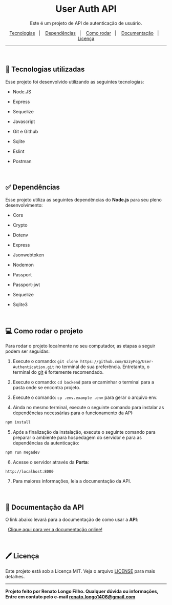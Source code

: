 <h1  align="center"> User Auth API </h1>
<p align="center">Este é um projeto de API de autenticação de usuário.</p>

<p align="center"> 
<a href="#-tecnologias-utilizadas">Tecnologias</a>&nbsp;&nbsp;&nbsp;|&nbsp;&nbsp;&nbsp;
<a href="#-dependências">Dependências</a>&nbsp;&nbsp;&nbsp;|&nbsp;&nbsp;&nbsp;
<a href="#-como-rodar-o-projeto">Como rodar</a>&nbsp;&nbsp;&nbsp;|&nbsp;&nbsp;&nbsp;
 <a href="#-documentação-da-api">Documentação</a>&nbsp;&nbsp;&nbsp;|&nbsp;&nbsp;&nbsp;
 <a href="#%EF%B8%8F-licença">Licença</a>
</p>

---
&nbsp;
## 🚀 Tecnologias utilizadas
Esse projeto foi desenvolvido utilizando as seguintes tecnologias:

- Node.JS
- Express
- Sequelize

- Javascript
- Git e Github
- Sqlite
- Eslint
- Postman

&nbsp;
## ✅ Dependências
Esse projeto utiliza as seguintes dependências do **Node.js** para seu pleno desenvolvimento:

- Cors
- Crypto
- Dotenv
- Express

- Jsonwebtoken
- Nodemon
- Passport
- Passport-jwt
- Sequelize
- Sqlite3

&nbsp;
## 💻 Como rodar o projeto
Para rodar o projeto localmente no seu computador, as etapas a seguir podem ser seguidas:

1. Execute o comando: ```git clone https://github.com/AzzyPog/User-Authentication.git``` no terminal de sua preferência. Entretanto, o terminal do [git](https://git-scm.com) é fortemente recomendado. 

2. Execute o comando: ```cd backend``` para encaminhar o terminal para a pasta onde se encontra projeto.

3. Execute o comando: ```cp .env.example .env``` para gerar o arquivo env.

4. Ainda no mesmo terminal, execute o seguinte comando para instalar as dependências necessárias para o funcionamento da API:
```bash
npm install 
```
5. Após a finalização da instalação, execute o seguinte comando para preparar o ambiente para hospedagem do servidor e para as dependências da autenticação:
```bash
npm run megadev
```
6. Acesse o servidor através da **Porta**:
```
http://localhost:8000
```

7. Para maiores informações, leia a documentação da API.


&nbsp;
## 📝 Documentação da API
O link abaixo levará para a documentação de como usar a **API**: 

&nbsp;
[Clique aqui para ver a documentação online!]()

&nbsp;
## 🖊️ Licença
Este projeto está sob a Licença MIT. Veja o arquivo [LICENSE](LICENSE) para mais detalhes.

---
**Projeto feito por Renato Longo Filho. Qualquer dúvida ou informações, Entre em contato pelo e-mail renato.longo1406@gmail.com**
